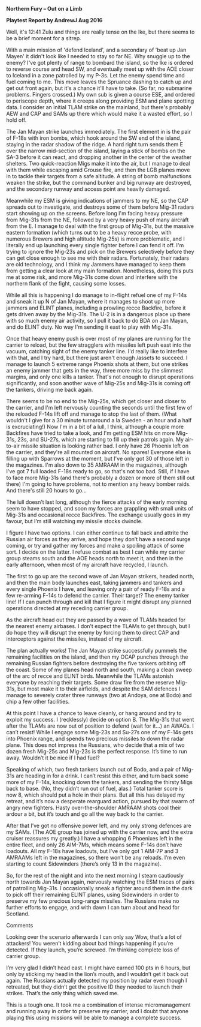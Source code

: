 **Northern Fury – Out on a Limb**

**<span class="underline">Playtest Report by AndrewJ Aug 2016</span>**

Well, it's 12:41 Zulu and things are really tense on the Ike, but there
seems to be a brief moment for a sitrep.

With a main mission of 'defend Iceland', and a secondary of 'beat up Jan
Mayen' it didn't look like I needed to stay so far NE. Why snuggle up to
the enemy? I've got plenty of range to bombard the island, so the Ike is
ordered to reverse course and head SW, and eventually meet up with the
AOE closer to Iceland in a zone patrolled by my P-3s. Let the enemy
spend time and fuel coming to me. This move leaves the Spruance dashing
to catch up and get out front again, but it's a chance it'll have to
take. (So far, no submarine problems. Fingers crossed.) My own sub is
given a course ESE, and ordered to periscope depth, where it creeps
along providing ESM and plane spotting data. I consider an initial TLAM
strike on the mainland, but there's probably AEW and CAP and SAMs up
there which would make it a wasted effort, so I hold off.

The Jan Mayan strike launches immediately. The first element in is the
pair of F-18s with iron bombs, which hook around the SW end of the
island, staying in the radar shadow of the ridge. A hard right turn
sends them E over the narrow mid-section of the island, laying a stick
of bombs on the SA-3 before it can react, and dropping another in the
center of the weather shelters. Two quick-reaction Migs make it into the
air, but I manage to deal with them while escaping amid Grouse fire, and
then the LGB planes move in to tackle their targets from a safe
altitude. A string of bomb malfunctions weaken the strike, but the
command bunker and big runway are destroyed, and the secondary runway
and access point are heavily damaged.

Meanwhile my ESM is giving indications of jammers to my NE, so the CAP
spreads out to investigate, and destroys some of them before Mig-31
radars start showing up on the screens. Before long I'm facing heavy
pressure from Mig-31s from the NE, followed by a very heavy push of many
aircraft from the E. I manage to deal with the first group of Mig-31s,
but the massive eastern formation (which turns out to be a heavy recce
probe, with numerous Brewers and high altitude Mig-25s) is more
problematic, and I literally end up launching every single fighter
before I can fend it off. I'm trying to ignore the Mig-23s and pick on
the Brewers selectively before they can get close enough to see me with
their radars. Fortunately, their radars are old technology, and I think
my Jammers have managed to keep them from getting a clear look at my
main formation. Nonetheless, doing this puts me at some risk, and more
Mig-31s come down and interfere with the northern flank of the fight,
causing some losses.

While all this is happening I do manage to in-flight refuel one of my
F-14s and sneak it up N of Jan Mayan, where it manages to shoot up more
jammers and ELINT planes, including a prowling recce Backfire, before it
gets driven away by the Mig-31s. The U-2 is in a dangerous place up
there with so much enemy air activity, so I pull it back to do BDA on
Jan Mayan, and do ELINT duty. No way I'm sending it east to play with
Mig-31s.

Once that heavy enemy push is over most of my planes are running for the
carrier to reload, but the few stragglers with missiles left push east
into the vacuum, catching sight of the enemy tanker line. I'd really
like to interfere with that, and I try hard, but there just aren't
enough /assets to succeed. I manage to launch 5 extreme range Phoenix
shots at them, but one strikes an enemy jammer that gets in the way,
three more miss by the slimmest margins, and only one kills a tanker.
That's not enough to disrupt operations significantly, and soon another
wave of Mig-25s and Mig-31s is coming off the tankers, driving me back
again.

There seems to be no end to the Mig-25s, which get closer and closer to
the carrier, and I'm left nervously counting the seconds until the first
few of the reloaded F-14s lift off and manage to stop the last of them.
(What wouldn't I give for a 30 minute turnaround a la Sweden - an hour
and a half is excruciating\!) Now I'm in a bit of a lull, I think,
although a couple more Backfires have tried to take a look, and I'm
getting ESM hits on more Mig-31s, 23s, and SU-27s, which are starting to
fill up their patrols again. My air-to-air missile situation is looking
rather bad. I only have 26 Phoenix left on the carrier, and they're all
mounted on aircraft. No spares\! Everyone else is filling up with
Sparrows at the moment, but I've only got 30 of those left in the
magazines. I'm also down to 35 AMRAAM in the magazines, although I've
got 7 full loaded F-18s ready to go, so that's not too bad. Still, if I
have to face more Mig-31s (and there's probably a dozen or more of them
still out there) I'm going to have problems, not to mention any heavy
bomber raids. And there's still 20 hours to go...

The lull doesn’t last long, although the fierce attacks of the early
morning seem to have stopped, and soon my forces are grappling with
small units of Mig-31s and occasional recce Backfires. The exchange
usually goes in my favour, but I’m still watching my missile stocks
dwindle.

I figure I have two options. I can either continue to fall back and
attrite the Russian air forces as they arrive, and hope they don’t have
a second surge coming, or try and gather my forces and make a spoiling
attack of some sort. I decide on the latter. I refuse combat as best I
can while my carrier group steams south and the AOE heads north to meet
it, and then in the early afternoon, when most of my aircraft have
recycled, I launch.

The first to go up are the second wave of Jan Mayan strikers, headed
north, and then the main body launches east, taking jammers and tankers
and every single Phoenix I have, and leaving only a pair of ready F-18s
and a few re-arming F-14s to defend the carrier. Their target? The enemy
tanker line\! If I can punch through and kill that I figure it might
disrupt any planned operations directed at my receding carrier group.

As the aircraft head out they are passed by a wave of TLAMs headed for
the nearest enemy airbases. I don’t expect the TLAMs to get through, but
I do hope they will disrupt the enemy by forcing them to direct CAP and
interceptors against the missiles, instead of my aircraft.

The plan actually works\! The Jan Mayan strike successfully pummels the
remaining facilities on the island, and then my OCAP punches through the
remaining Russian fighters before destroying the five tankers orbiting
off the coast. Some of my planes head north and south, making a clean
sweep of the arc of recce and ELINT birds. Meanwhile the TLAMs astonish
everyone by reaching their targets. Some draw fire from the reserve
Mig-31s, but most make it to their airfields, and despite the SAM
defences I manage to severely crater three runways (two at Andoya, one
at Bodo) and chip a few other facilities.

At this point I have a chance to leave cleanly, or hang around and try
to exploit my success. I (recklessly) decide on option B. The Mig-31s
that went after the TLAMs are now out of position to defend (wait for
it…) an AWACs. I can’t resist\! While I engage some Mig-23s and Su-27s
one of my F-14s gets into Phoenix range, and spends two precious
missiles to down the radar plane. This does not impress the Russians,
who decide that a mix of two dozen fresh Mig-25s and Mig-23s is the
perfect response. It’s time to run away. Wouldn’t it be nice if I had
fuel?

Speaking of which, two fresh tankers launch out of Bodo, and a pair of
Mig-31s are heading in for a drink. I can’t resist this either, and turn
back some more of my F-14s, knocking down the tankers, and sending the
thirsty Migs back to base. (No, they didn’t run out of fuel, alas.)
Total tanker score is now 8, which should put a hole in their plans. But
all this has delayed my retreat, and it’s now a desperate rearguard
action, pursued by that swarm of angry new fighters. Hasty
over-the-shoulder AMRAAM shots cool their ardour a bit, but it’s touch
and go all the way back to the carrier.

After that I’ve got no offensive power left, and my only strong defences
are my SAMs. (The AOE group has joined up with the carrier now, and the
extra cruiser reassures my greatly.) I have a whopping 6 Phoenixes left
in the entire fleet, and only 26 AIM-7Ms, which means some F-14s don’t
have loadouts. All my F-18s have loadouts, but I’ve only got 1 AIM-7P
and 3 AMRAAMs left in the magazines, so there won’t be any reloads. I’m
even starting to count Sidewinders (there’s only 13 in the magazine).

So, for the rest of the night and into the next morning I steam
cautiously north towards Jan Mayan again, nervously watching the ESM
traces of pairs of patrolling Mig-31s. I occasionally sneak a fighter
around them in the dark to pick off their remaining ELINT planes, using
Sidewinders in order to preserve my few precious long-range missiles.
The Russians make no further efforts to engage, and with dawn I can turn
about and head for Scotland.

Comments

Looking over the scenario afterwards I can only say Wow, that’s a lot of
attackers\! You weren’t kidding about bad things happening if you’re
detected. If they launch, you’re screwed. I’m thinking complete loss of
carrier group.

I’m very glad I didn’t head east. I might have earned 100 pts in 6
hours, but only by sticking my head in the lion’s mouth, and I wouldn’t
get it back out again. The Russians actually detected my position by
radar even though I retreated, but they didn’t get the positive ID they
needed to launch their strikes. That’s the only thing which saved me.

This is a tough one. It took me a combination of intense micromanagement
and running away in order to preserve my carrier, and I doubt that
anyone playing this using missions will be able to manage a complete
success.
